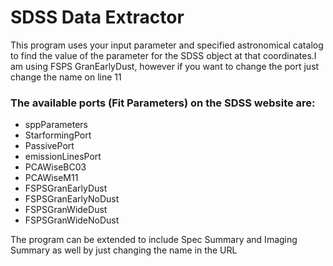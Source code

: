 # SDSS Data Extractor

This program uses your input parameter and specified astronomical catalog to find the value of the parameter for the SDSS object at that coordinates.I am using FSPS GranEarlyDust, however if you want to change the port just change the name on line 11


###  The available ports (Fit Parameters) on the SDSS website are:

- sppParameters
- StarformingPort
- PassivePort
- emissionLinesPort
- PCAWiseBC03
- PCAWiseM11
- FSPSGranEarlyDust
- FSPSGranEarlyNoDust
- FSPSGranWideDust
- FSPSGranWideNoDust

The program can be extended to include Spec Summary and Imaging Summary as well by just changing the name in the URL 
